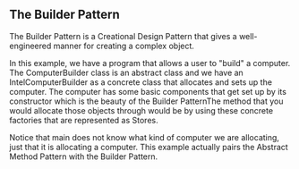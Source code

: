 ## The Builder Pattern

The Builder Pattern is a Creational Design Pattern that gives a well-engineered manner for creating a complex object.

In this example, we have a program that allows a user to "build" a computer. The ComputerBuilder class is an abstract class and we have an IntelComputerBuilder as a concrete class that allocates and sets up the computer. The computer has some basic components that get set up by its constructor which is the beauty of the Builder PatternThe method that you would allocate those objects through would be by using these concrete factories that are represented as Stores.

Notice that main does not know what kind of computer we are allocating, just that it is allocating a computer. This example actually pairs the Abstract Method Pattern with the Builder Pattern.